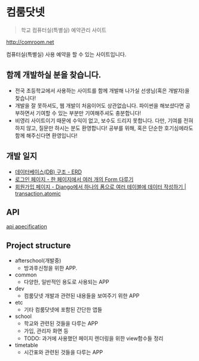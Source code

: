 # 컴룸닷넷

> 학교 컴퓨터실(특별실) 예약관리 사이트

http://comroom.net  

컴퓨터실(특별실) 사용 예약을 할 수 있는 사이트입니다. 

## 함께 개발하실 분을 찾습니다.

- 전국 초등학교에서 사용하는 사이트를 함께 개발해 나가실 선생님(혹은 개발자)을 찾습니다!
- 개발을 잘 못하셔도, 웹 개발이 처음이어도 상관없습니다. 파이썬을 해보셨다면 공부하면서 기여할 수 있는 부분만 기여해주셔도 충분합니다!
- 비영리 사이트이기 때문에 수익이 없고, 보수도 드리지 못합니다. 다만, 기여를 전혀하지 않고, 질문만 하시는 분도 환영합니다! 공부를 위해, 혹은 단순한 호기심에라도 함께 해주신다면 환영입니다!

## 개발 일지

- [데이터베이스(DB) 구조 - ERD](https://ssamko.tistory.com/2)  
- [로그인 페이지 - 한 페이지에서 여러 개의 Form 다루기](https://ssamko.tistory.com/4)  
- [회원가입 페이지 - Django에서 하나의 폼으로 여러 테이블에 데이터 작성하기 | transaction.atomic](https://ssamko.tistory.com/5)


## API

[api apecification](http://api.comroom.net/api/schema/swagger-ui)

## Project structure

- afterschool(개발중)
    - 방과후신청을 위한 APP. 
- common
    - 다양한, 일반적인 용도로 사용되는 APP
- dev
    - 컴룸닷넷 개발과 관련된 내용들을 보여주기 위한 APP
- etc
    - 기타 컴룸닷넷에 포함된 간단한 앱들
- school
    - 학교와 관련된 것들을 다루는 APP
    - 가입, 관리자 화면 등
    - TODO: 과거에 사용했던 페이지 렌더링을 위한 view함수들 정리
- timetable
    - 시간표와 관련된 것들을 다루는 APP

